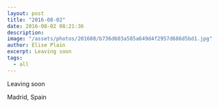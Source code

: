 ```yaml
---
layout: post
title: "2016-08-02"
date: 2016-08-02 08:21:36
description: 
image: "/assets/photos/201608/b736d603a585a649d4f2957d686d5bd1.jpg"
author: Elise Plain
excerpt: Leaving soon
tags: 
  - all
---
```


Leaving soon
<p></p>
Madrid, Spain